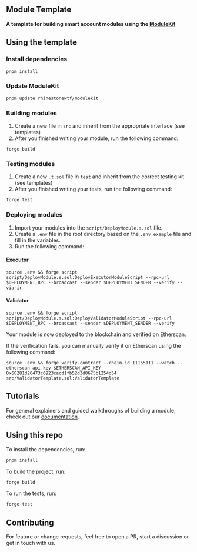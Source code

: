## Module Template

**A template for building smart account modules using the [ModuleKit](https://github.com/rhinestonewtf/modulekit)**

## Using the template

### Install dependencies

```shell
pnpm install
```

### Update ModuleKit

```shell
pnpm update rhinestonewtf/modulekit
```

### Building modules

1. Create a new file in `src` and inherit from the appropriate interface (see templates)
2. After you finished writing your module, run the following command:

```shell
forge build
```

### Testing modules

1. Create a new `.t.sol` file in `test` and inherit from the correct testing kit (see templates)
2. After you finished writing your tests, run the following command:

```shell
forge test
```

### Deploying modules

1. Import your modules into the `script/DeployModule.s.sol` file.
2. Create a `.env` file in the root directory based on the `.env.example` file and fill in the variables.
3. Run the following command:

#### Executor

```shell
source .env && forge script script/DeployModule.s.sol:DeployExecutorModuleScript --rpc-url $DEPLOYMENT_RPC --broadcast --sender $DEPLOYMENT_SENDER --verify --via-ir
```

#### Validator

```shell
source .env && forge script script/DeployModule.s.sol:DeployValidatorModuleScript --rpc-url $DEPLOYMENT_RPC --broadcast --sender $DEPLOYMENT_SENDER --verify
```

Your module is now deployed to the blockchain and verified on Etherscan.

If the verification fails, you can manually verify it on Etherscan using the following command:

```shell
source .env && forge verify-contract --chain-id 11155111 --watch --etherscan-api-key $ETHERSCAN_API_KEY 0x60281d26473c6923cacd1fb52d3d0675b1254d54 src/ValidatorTemplate.sol:ValidatorTemplate
```

## Tutorials

For general explainers and guided walkthroughs of building a module, check out our [documentation](https://docs.rhinestone.wtf/modulekit).

## Using this repo

To install the dependencies, run:

```bash
pnpm install
```

To build the project, run:

```bash
forge build
```

To run the tests, run:

```bash
forge test
```

## Contributing

For feature or change requests, feel free to open a PR, start a discussion or get in touch with us.
